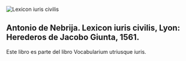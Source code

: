 ![Lexicon iuris civilis](imagenes/38_5_09.jpg)


## Antonio de Nebrija. Lexicon iuris civilis, Lyon: Herederos de Jacobo Giunta, 1561.

Este libro es parte del libro Vocabularium utriusque iuris.